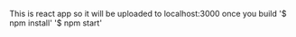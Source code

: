 This is react app so it will be uploaded to localhost:3000 once you build
'$ npm install'
'$ npm start'
